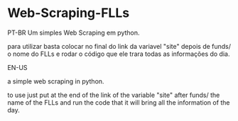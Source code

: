 # Web-Scraping-FLLs

PT-BR
Um simples Web Scraping em python.

para utilizar basta colocar no final do link da variavel "site" depois de funds/ 
o nome do FLLs e rodar o código que ele trara todas as informações do dia.

EN-US

a simple web scraping in python.

to use just put at the end of the link of the variable "site" after funds/ 
the name of the FLLs and run the code that it will bring all the information of the day.
